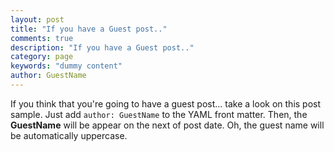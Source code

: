 ```yaml
---
layout: post
title: "If you have a Guest post.."
comments: true
description: "If you have a Guest post.."
category: page
keywords: "dummy content"
author: GuestName
---
```


If you think that you're going to have a guest post... take a look on this post sample. Just add `author: GuestName` to the YAML front matter. Then, the **GuestName** will be appear on the next of post date. Oh, the guest name will be automatically uppercase.
